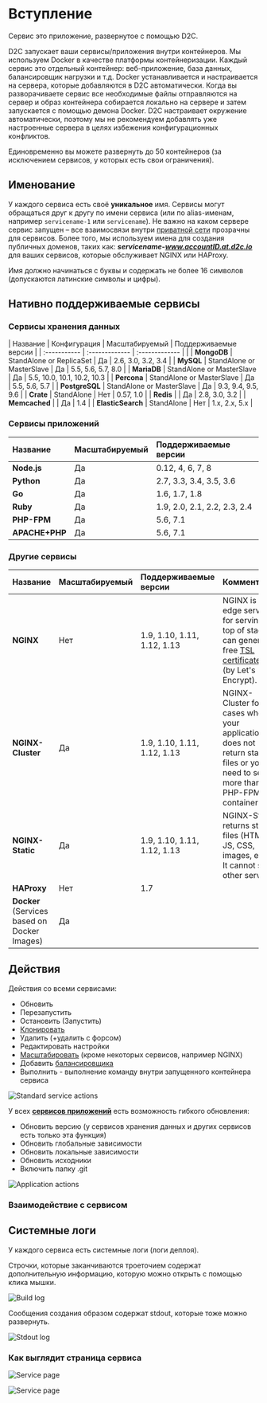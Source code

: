 # Вступление

Сервис это приложение, развернутое с помощью D2C.

D2C запускает ваши сервисы/приложения внутри контейнеров. Мы используем Docker в качестве платформы контейнеризации. Каждый сервис это отдельный контейнер: веб-приложение, база данных, балансировщик нагрузки и т.д. Docker устанавливается и настраивается на сервера, которые добавляются в D2C автоматически. Когда вы разворачиваете сервис все необходимые файлы  отправляются на сервер и образ контейнера собирается локально на сервере и затем запускается с помощью демона Docker. D2C настраивает окружение автоматически, поэтому мы не рекомендуем добавлять уже настроенные сервера в целях избежения конфигурационных конфликтов.

Единовременно вы можете развернуть до 50 контейнеров (за исключением сервисов, у которых есть свои ограничения).

## Именование

У каждого сервиса есть своё **уникальное** имя. Сервисы могут обращаться друг к другу по имени сервиса (или по alias-именам, например `servicename-1` или `servicename`). Не важно на каком сервере сервис запущен – все взаимосвязи внутри [приватной сети](/platform/private-network/) прозрачны для сервисов. Более того, мы используем имена для создания публичных доменов, таких как: **_servicename-www.accountID.at.d2c.io_** для ваших сервисов, которые обслуживает NGINX или HAProxy.

Имя должно начинаться с буквы и содержать не более 16 символов (допускаются латинские символы и цифры).

## Нативно поддерживаемые сервисы

### Сервисы хранения данных

| Название          | Конфигурация               | Масштабируемый         | Поддерживаемые версии  |
| :-----------  | :-------------              | :------------- | |
| **MongoDB**       | StandAlone or ReplicaSet    | Да |              2.6, 3.0, 3.2, 3.4 |
| **MySQL**         | StandAlone or MasterSlave   | Да |              5.5, 5.6, 5.7, 8.0 |
| **MariaDB**       | StandAlone or MasterSlave   | Да |              5.5, 10.0, 10.1, 10.2, 10.3 |
| **Percona**       | StandAlone or MasterSlave   | Да |              5.5, 5.6, 5.7 |
| **PostgreSQL**    | StandAlone or MasterSlave   | Да |              9.3, 9.4, 9.5, 9.6 |
| **Crate**         | StandAlone                  | Нет  |              0.57, 1.0 |
| **Redis**         |                             | Да |              2.8, 3.0, 3.2 |
| **Memcached**     |                             | Да |              1.4 |
| **ElasticSearch** | StandAlone                  | Нет  |              1.x, 2.x, 5.x |

### Сервисы приложений

| Название          | Масштабируемый      | Поддерживаемые версии |
| :---------    | :-------------| :-------------      |
| **Node.js**       | Да           | 0.12, 4, 6, 7, 8   |
| **Python**        | Да           | 2.7, 3.3, 3.4, 3.5, 3.6 |
| **Go**            | Да           | 1.6, 1.7, 1.8  |
| **Ruby**          | Да           | 1.9, 2.0, 2.1, 2.2, 2.3, 2.4 |
| **PHP-FPM**       | Да           | 5.6, 7.1 |
| **APACHE+PHP**    | Да           | 5.6, 7.1 |

### Другие сервисы

| Название              | Масштабируемый      | Поддерживаемые версии |  Комментарий
| :-----------      | :-------------| :-------------     | :-------------     |
| **NGINX**                                    | Нет          | 1.9, 1.10, 1.11, 1.12, 1.13 | NGINX is an edge service for serving on top of stack. It can generate free [TSL certificates](/platform/domains-and-certificates/) (by Let's Encrypt).
| **NGINX-Cluster**                            | Да           | 1.9, 1.10, 1.11, 1.12, 1.13 |  NGINX-Cluster for cases when your application does not return static files or you need to serve more than one PHP-FPM container.
| **NGINX-Static**                             | Да           | 1.9, 1.10, 1.11, 1.12, 1.13 | NGINX-Static returns static files (HTML, JS, CSS, images, etc.).  It cannot serve other services.
| **HAProxy**                                  | Нет          | 1.7 |
| **Docker** (Services based on Docker Images) | Да           |     |

## Действия

Действия со всеми сервисами:

- Обновить
- Перезапустить
- Остановить (Запустить)
- [Клонировать](/platform/cloning-apps/)
- Удалить (+удалить с форсом)
- Редактировать настройки
- [Масштабировать](/platform/scaling/) (кроме некоторых сервисов, например NGINX)
- Добавить [балансировщика](/platform/balancing/)
- Выполнить - выполнение команду внутри запущенного контейнера сервиса


![Standard service actions](../img/standart_actions.png)

У всех [**сервисов приложений**](/getting-started/services/#application-services) есть возможность гибкого обновления:

- Обновить версию (у сервисов хранения данных и других сервисов есть только эта функция)
- Обновить глобальные зависимости
- Обновить локальные зависимости
- Обновить исходники
- Включить папку .git

![Application actions](../img/app_actions.png)


### Взаимодействие с сервисом

## Системные логи

У каждого сервиса есть системные логи (логи деплоя).

Строчки, которые заканчиваются троеточием содержат дополнительную информацию, которую можно открыть с помощью клика мышки.

![Build log](../img/build_log.png)

Сообщения создания образом содержат stdout, которые тоже можно развернуть.

![Stdout log](../img/stdout.png)



### Как выглядит страница сервиса

![Service page](../img/servicepage.jpg)

![Service page](../img/servicepage2.jpg)
